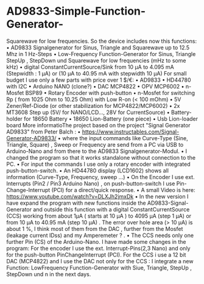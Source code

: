 # AD9833-Simple-Function-Generator-


Squarewave for low frequencies.
So the device  includes now this functions:
    • AD9833 Signalgenerator for Sinus, Triangle and Squarewave up to 12.5 Mhz in 1 Hz-Steps 
    • Low-Frequency Function-Generator for Sinus, Triangle StepUp , StepDown und Squarewave for low frequencies (mHz to some kHz) 
    • digital ConstantCurrentSource/Sink from 10 µA to 4.095 mA (Stepwidth : 1 µA) or (10 µA to 40.95 mA with stepwidth 10 µA) 
For small budget I use only a few parts with price over 1 $/€:
    • AD9833 
    • HD44780 with I2C 
    • Arduino NANO (clone?) 
    • DAC MCP4822 
    • OPV MCP6002 
    • n-Mosfet BSP89 
    • Rotary Encoder with push-button 
    • n-Mosfet for switching Rp ( from 1025 Ohm to 10.25 Ohm) with Low R-on (< 100 mOhm) 
    • 5V Zener/Ref-Diode  (or other stabilization for MCP4822/MCP6002) 
    • 2x MT3608 Step up (5V/ for NANO/LCD..., 28V for CurrentSource) 
    • Battery-holder for 18650 Battery 
    • 18650 Lion-Battery (one piece) 
    • Usb  Lion-loader board 
More informatioThe project based on the project "Signal Generator AD9833" from Peter Balch :
    •  https://www.instructables.com/Signal-Generator-AD9833/
    • where the input commands like Curve-Type (Sine, Triangle, Square) , Sweep or Frequency are send from a PC via USB to Arduino-Nano and from there to the AD9833 Signalgenerator-Modul.
    • I changed the program  so that it works standalone without connection to the PC.
    • For input the commands I use only a rotary encoder with integrated push-button-switch.
    • An HD44780 display (LCD1602) shows all information (Curve-Type, Frequency, sweep ...)
    • On the Encoder I use ext. Interrupts (Pin2 / Pin3 Arduino Nano) , on push-button-switch I use Pin-Change-Interrupt (PCI) for a direct/quick response.
    • A small Video is here: https://www.youtube.com/watch?v=DLXJh2jmxDk
    • In the new version I have expand the program with new functions inside the AD9833-Signal-Generator and outside this function with a digital ConstantCurrentSource (CCS) working from about 1µA ( starts at 10 µA ) to 4095 µA (step 1 µA) or from 10 µA to 40.95 mA (step 10 µA) . The error over hole area (> 10 µA) is about 1 %, I think most of them from the DAC , further from the Mosfet (leakage current IDss) and my Amperemeter ? .
    • The CCS needs only one further Pin (CS) of the Arduino-Nano. I have made some changes in the program: For the encoder I use the ext. Interrupt-Pins(2,3 Nano) and only for the push-button PinChangeInterrupt (PCI).
For the CCS i use a 12 bit DAC (MCP4822) and I use the DAC not only for the CCS : I integrate a new Function:  LowFrequency Function-Generator with Siue, Triangle, StepUp , StepDown und n in the next days.

